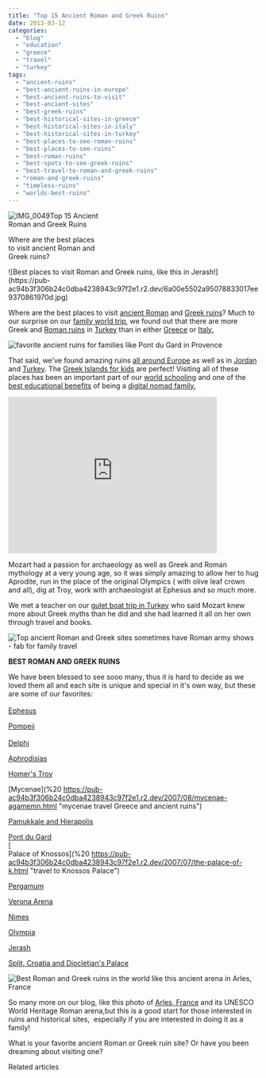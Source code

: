 ```yaml
---
title: "Top 15 Ancient Roman and Greek Ruins"
date: 2013-03-12
categories: 
  - "blog"
  - "education"
  - "greece"
  - "travel"
  - "turkey"
tags: 
  - "ancient-ruins"
  - "best-ancient-ruins-in-europe"
  - "best-ancient-ruins-to-visit"
  - "best-ancient-sites"
  - "best-greek-ruins"
  - "best-historical-sites-in-greece"
  - "best-historical-sites-in-italy"
  - "best-historical-sites-in-turkey"
  - "best-places-to-see-roman-ruins"
  - "best-places-to-see-ruins"
  - "best-roman-ruins"
  - "best-spots-to-see-greek-ruins"
  - "best-travel-to-roman-and-greek-ruins"
  - "roman-and-greek-ruins"
  - "timeless-ruins"
  - "worlds-best-ruins"
---
```


![IMG_0049](https://pub-ac94b3f306b24c0dba4238943c97f2e1.r2.dev/6a00e5502a95078833017ee93706f3970d.jpg)Top 15 Ancient  
Roman and Greek Ruins  
  
Where are the best places  
to visit ancient Roman and  
Greek ruins?

<!--more--> ![Best places to visit Roman and Greek ruins, like this in Jerash!](https://pub-ac94b3f306b24c0dba4238943c97f2e1.r2.dev/6a00e5502a95078833017ee9370861970d.jpg)  
  
Where are the best places to visit [ancient Roman](https://pub-ac94b3f306b24c0dba4238943c97f2e1.r2.dev/2007/05/colosseum-forum.html "ancient roman ruins - travel colosseum and forum") and [Greek ruins](https://pub-ac94b3f306b24c0dba4238943c97f2e1.r2.dev/2007/07/rhode-city-old.html#more "Greek ruins travel")? Much to our surprise on our [family world trip](https://pub-ac94b3f306b24c0dba4238943c97f2e1.r2.dev/2012/12/around-the-world-family-travel.html "family world trip"), we found out that there are more Greek and [Roman ruins](https://pub-ac94b3f306b24c0dba4238943c97f2e1.r2.dev/2006/10/roman-holiday-i.html "roman ruins kid travel") in [Turkey](https://pub-ac94b3f306b24c0dba4238943c97f2e1.r2.dev/turkey/ "travel to Turkey") than in either [Greece](https://pub-ac94b3f306b24c0dba4238943c97f2e1.r2.dev/greece/ "Greece travel ") or [Italy.](https://pub-ac94b3f306b24c0dba4238943c97f2e1.r2.dev/italy/ "travel to Italy information")  
  
![favorite ancient ruins for families like Pont du Gard in Provence](https://pub-ac94b3f306b24c0dba4238943c97f2e1.r2.dev/6a00e5502a95078833017ee937b341970d.jpg)  
  
  
That said, we've found amazing ruins [all around Europe](https://pub-ac94b3f306b24c0dba4238943c97f2e1.r2.dev/2012/02/5-best-european-family-vacations.html "best European vacations") as well as in [Jordan](https://pub-ac94b3f306b24c0dba4238943c97f2e1.r2.dev/2011/06/family-vacation-petra-wow-.html "visiting Petra") and [Turkey](https://pub-ac94b3f306b24c0dba4238943c97f2e1.r2.dev/2007/07/frescoes-underg.html#more "visiting Turkey"). The [Greek Islands for kids](%20https://pub-ac94b3f306b24c0dba4238943c97f2e1.r2.dev/2012/04/greek-islands-with-kids-santorini-first.html "Greek islands for kids") are perfect! Visiting all of these places has been an important part of our [world schooling](https://pub-ac94b3f306b24c0dba4238943c97f2e1.r2.dev/2013/01/world-school-education-at-its-best-.html "world school - best education unschool") and one of the [best educational benefits](https://pub-ac94b3f306b24c0dba4238943c97f2e1.r2.dev/2012/04/the-benefits-of-educational-travel-for-kids.html "best educational benefits of travel ") of being a [digital nomad family.](https://pub-ac94b3f306b24c0dba4238943c97f2e1.r2.dev/2009/04/how-to-travel-the-world-as-a-digital-nomad-family.html "digital nomad family")  
  
  

<iframe frameborder="0" height="315" src="http://www.youtube.com/embed/L1AspeNfcGE?rel=0" width="420"></iframe>

  
  
Mozart had a passion for archaeology as well as Greek and Roman mythology at a very young age, so it was simply amazing to allow her to hug Aprodite, run in the place of the original Olympics ( with olive leaf crown and all), dig at Troy, work with archaeologist at Ephesus and so much more.  
  
We met a teacher on our [gulet boat trip in Turkey](https://pub-ac94b3f306b24c0dba4238943c97f2e1.r2.dev/2007/07/sailing-away.html "gulet boat trip Turkey") who said Mozart knew more about Greek myths than he did and she had learned it all on her own through travel and books.  
  
![Top ancient Roman and Greek sites sometimes have Roman army shows - fab for family travel](https://pub-ac94b3f306b24c0dba4238943c97f2e1.r2.dev/6a00e5502a95078833017ee93979f7970d.jpg)  
  
  
**BEST ROMAN AND GREEK RUINS**  
  
We have been blessed to see sooo many, thus it is hard to decide as we loved them all and each site is unique and special in it's own way, but these are some of our favorites:  
[  
Ephesus](https://pub-ac94b3f306b24c0dba4238943c97f2e1.r2.dev/2007/07/ephesus-stellar.html "Ephesus travel best ruins")  
  
[Pompeii](https://pub-ac94b3f306b24c0dba4238943c97f2e1.r2.dev/2008/04/pompeiiburied-a.html "Pompeii travel for families")  
[  
Delphi](https://pub-ac94b3f306b24c0dba4238943c97f2e1.r2.dev/2007/08/delphi.html "delphi travel")  
  
[Aphrodisias](%20https://pub-ac94b3f306b24c0dba4238943c97f2e1.r2.dev/2007/08/hugging-aphrodi.html "aphrodisias, turkey greek ruins ")  
  
[Homer's Troy](%20https://pub-ac94b3f306b24c0dba4238943c97f2e1.r2.dev/2007/07/homers-troy.html "visiting homer's Troy")  
  
[Mycenae](%20  https://pub-ac94b3f306b24c0dba4238943c97f2e1.r2.dev/2007/08/mycenae-agamemn.html "mycenae travel Greece and ancient ruins")  
  
[Pamukkale and Hierapolis](https://pub-ac94b3f306b24c0dba4238943c97f2e1.r2.dev/2007/08/pamukkale-and-h.html "pamukkale and Hierapolis travel Turkey")  
  
[Pont du Gard](%20https://pub-ac94b3f306b24c0dba4238943c97f2e1.r2.dev/2010/09/swimming-canoeing-at-pont-du-gard-france-family-travel-adventures-family-friendly-camping-.html "pont du Gard travel")  
[  
Palace of Knossos](%20 https://pub-ac94b3f306b24c0dba4238943c97f2e1.r2.dev/2007/07/the-palace-of-k.html "travel to Knossos Palace")  
  
[Pergamum](https://pub-ac94b3f306b24c0dba4238943c97f2e1.r2.dev/2007/07/ancient-pergamu.html "Pergamum")  
  
[Verona Arena](https://pub-ac94b3f306b24c0dba4238943c97f2e1.r2.dev/2012/10/italy-dont-miss-romantic-verona-and-the-opera-.html "verona arena opera")  
  
[Nimes](%20https://pub-ac94b3f306b24c0dba4238943c97f2e1.r2.dev/2010/08/beautiful-photo-of-nimes-france-.html "Nimes, France travel")  
  
[Olympia](%20https://pub-ac94b3f306b24c0dba4238943c97f2e1.r2.dev/2007/08/olympia.html "Olympia, Greece travel for kids and olympics")  
  
[Jerash](https://pub-ac94b3f306b24c0dba4238943c97f2e1.r2.dev/2011/09/learning-vacations-educational-trips-that-teach-kids.html "Jerash travel jordan roman ruins")  
  
[Split, Croatia and Diocletian's Palace](https://pub-ac94b3f306b24c0dba4238943c97f2e1.r2.dev/2007/09/split-diocletia.html "croatia travel split and diocletian's palace")  
  
![Best Roman and Greek ruins in the world like this ancient arena in Arles, France](https://pub-ac94b3f306b24c0dba4238943c97f2e1.r2.dev/6a00e5502a95078833017ee9392eab970d.jpg)  
  
So many more on our blog, like this photo of [Arles, France](https://pub-ac94b3f306b24c0dba4238943c97f2e1.r2.dev/2012/04/arles-france-vacation.html "Arles, France travel") and its UNESCO World Heritage Roman arena,but this is a good start for those interested in ruins and historical sites,  especially if you are interested in doing it as a family!  
  
What is your favorite ancient Roman or Greek ruin site? Or have you been dreaming about visiting one?  
  

Related articles

